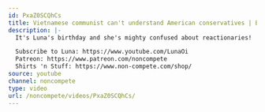 ```yaml
---
id: PxaZ0SCQhCs
title: Vietnamese communist can't understand American conservatives | Breadcast
description: |-
  It's Luna's birthday and she's mighty confused about reactionaries!

  Subscribe to Luna: https://www.youtube.com/LunaOi
  Patreon: https://www.patreon.com/noncompete
  Shirts 'n Stuff: https://www.non-compete.com/shop/
source: youtube
channel: noncompete
type: video
url: /noncompete/videos/PxaZ0SCQhCs/
---
```


